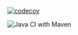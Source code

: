 [![codecov](https://codecov.io/gh/testowanieaplikacjijavaug/laboratorium-9-crazyiwan/branch/master/graph/badge.svg)](https://codecov.io/gh/testowanieaplikacjijavaug/laboratorium-9-crazyiwan)

![Java CI with Maven](https://github.com/testowanieaplikacjijavaug/laboratorium-9-crazyiwan/workflows/Java%20CI%20with%20Maven/badge.svg)